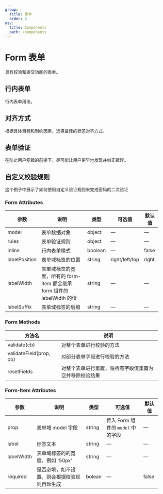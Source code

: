 ```yaml
---
group:
  title: 表单
  order: 2
nav:
  title: Components
  path: /components
---
```


# Form 表单

具有校验和提交功能的表单。

## 行内表单

行内表单用法。

<code src="./codes/line.tsx"></code>

## 对齐方式

根据具体目标和制约因素，选择最佳的标签对齐方式。

<code src="./codes/position.tsx"></code>

## 表单验证

在防止用户犯错的前提下，尽可能让用户更早地发现并纠正错误。

<code src="./codes/complete.tsx"></code>

## 自定义校验规则

这个例子中展示了如何使用自定义验证规则来完成密码的二次验证

<code src="./codes/custom.tsx"></code>

### Form Attributes

| 参数          | 说明                                                                    | 类型    | 可选值         | 默认值 |
| ------------- | ----------------------------------------------------------------------- | ------- | -------------- | ------ |
| model         | 表单数据对象                                                            | object  | —              | —      |
| rules         | 表单验证规则                                                            | object  | —              | —      |
| inline        | 行内表单模式                                                            | boolean | —              | false  |
| labelPosition | 表单域标签的位置                                                        | string  | right/left/top | right  |
| labelWidth    | 表单域标签的宽度，所有的 form-item 都会继承 form 组件的 labelWidth 的值 | string  | —              | —      |
| labelSuffix   | 表单域标签的后缀                                                        | string  | —              | —      |

### Form Methods

| 方法名                  | 说明                                                   |
| ----------------------- | ------------------------------------------------------ |
| validate(cb)            | 对整个表单进行校验的方法                               |
| validateField(prop, cb) | 对部分表单字段进行校验的方法                           |
| resetFields             | 对整个表单进行重置，将所有字段值重置为空并移除校验结果 |

### Form-Item Attributes

| 参数       | 说明                                         | 类型   | 可选值                            | 默认值 |
| ---------- | -------------------------------------------- | ------ | --------------------------------- | ------ |
| prop       | 表单域 model 字段                            | string | 传入 Form 组件的 `model` 中的字段 | —      |
| label      | 标签文本                                     | string | —                                 | —      |
| labelWidth | 表单域标签的的宽度，例如 '50px'              | string | —                                 | —      |
| required   | 是否必填，如不设置，则会根据校验规则自动生成 | bolean | —                                 | false  |
